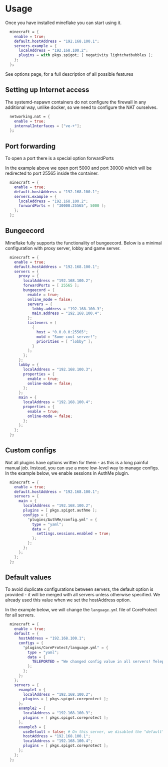 # Usage

Once you have installed mineflake you can start using it.

```nix
  minecraft = {
    enable = true;
    default.hostAddress = "192.168.100.1";
    servers.example = {
      localAddress = "192.168.100.2";
      plugins = with pkgs.spigot; [ negativity lightchatbubbles ];
    };
  };
```

See options page, for a full description of all possible features

## Setting up Internet access

The systemd-nspawn containers do not configure the firewall in any additional way, unlike docker, so we need to configure the NAT ourselves.

```nix
  networking.nat = {
    enable = true;
    internalInterfaces = ["ve-+"];
  };
```

## Port forwarding

To open a port there is a special option forwardPorts

In the example above we open port 5000 and port 30000 which will be redirected to port 25565 inside the container.

```nix
  minecraft = {
    enable = true;
    default.hostAddress = "192.168.100.1";
    servers.example = {
      localAddress = "192.168.100.2";
      forwardPorts = [ "30000:25565", 5000 ];
    };
  };
```

## Bungeecord

Mineflake fully supports the functionality of bungeecord. Below is a minimal configuration with proxy server, lobby and game server.

```nix
  minecraft = {
    enable = true;
    default.hostAddress = "192.168.100.1";
    servers = {
      proxy = {
        localAddress = "192.168.100.2";
        forwardPorts = [ 25565 ];
        bungeecord = {
          enable = true;
          online_mode = false;
          servers = {
            lobby.address = "192.168.100.3";
            main.address = "192.168.100.4";
          };
          listeners = [
            {
              host = "0.0.0.0:25565";
              motd = "Some cool server!";
              priorities = [ "lobby" ];
            }
          ];
        };
      };
      lobby = {
        localAddress = "192.168.100.3";
        properties = {
          enable = true;
          online-mode = false;
        };
      };
      main = {
        localAddress = "192.168.100.4";
        properties = {
          enable = true;
          online-mode = false;
        };
      };
    };
  };
```

## Custom configs

Not all plugins have options written for them - as this is a long painful manual job. Instead, you can use a more low-level way to manage configs. In the example below, we enable sessions in AuthMe plugin.

```nix
  minecraft = {
    enable = true;
    default.hostAddress = "192.168.100.1";
    servers = {
      main = {
        localAddress = "192.168.100.2";
        plugins = [ pkgs.spigot.authme ];
        configs = {
          "plugins/AuthMe/config.yml" = {
            type = "yaml";
            data = {
              settings.sessions.enabled = true;
            };
          };
        };
      };
    };
  };
```

## Default values

To avoid duplicate configurations between servers, the default option is provided - it will be merged with all servers unless otherwise specified. We already used this value when we set the hostAddress option.

In the example below, we will change the `language.yml` file of CoreProtect for all servers.

```nix
  minecraft = {
    enable = true;
    default = {
      hostAddress = "192.168.100.1";
      configs = {
        "plugins/CoreProtect/language.yml" = {
          type = "yaml";
          data = {
            TELEPORTED = "We changed config value in all servers! Teleported to {0}.";
          };
        };
      };
    };
    servers = {
      example1 = {
        localAddress = "192.168.100.2";
        plugins = [ pkgs.spigot.coreprotect ];
      };
      example2 = {
        localAddress = "192.168.100.3";
        plugins = [ pkgs.spigot.coreprotect ];
      };
      example3 = {
        useDefault = false; # On this server, we disabled the "default" merge, so the config will not be changed here, and the hostAddress option needs to be repeated.
        hostAddress = "192.168.100.1";
        localAddress = "192.168.100.4";
        plugins = [ pkgs.spigot.coreprotect ];
      };
    };
  };
```

